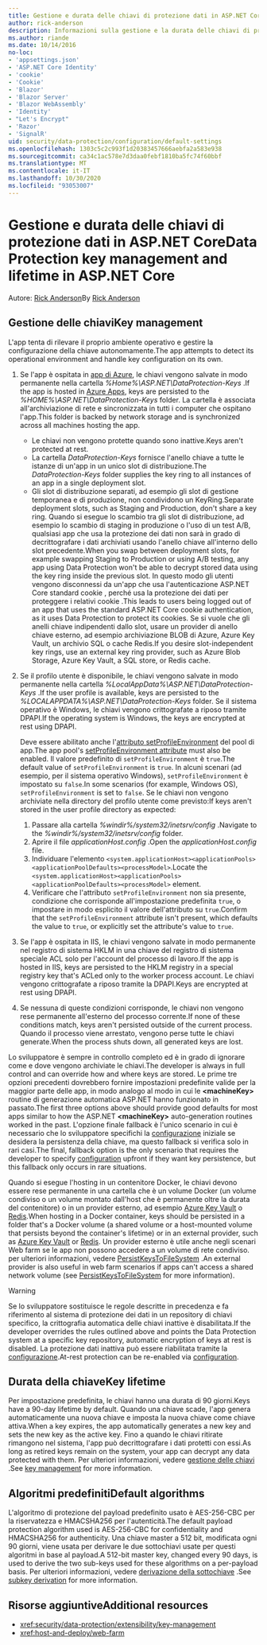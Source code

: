 ```yaml
---
title: Gestione e durata delle chiavi di protezione dati in ASP.NET Core
author: rick-anderson
description: Informazioni sulla gestione e la durata delle chiavi di protezione dei dati in ASP.NET Core.
ms.author: riande
ms.date: 10/14/2016
no-loc:
- 'appsettings.json'
- 'ASP.NET Core Identity'
- 'cookie'
- 'Cookie'
- 'Blazor'
- 'Blazor Server'
- 'Blazor WebAssembly'
- 'Identity'
- "Let's Encrypt"
- 'Razor'
- 'SignalR'
uid: security/data-protection/configuration/default-settings
ms.openlocfilehash: 1303c5c2c993f1d20383457666aebfa2a583e938
ms.sourcegitcommit: ca34c1ac578e7d3daa0febf1810ba5fc74f60bbf
ms.translationtype: MT
ms.contentlocale: it-IT
ms.lasthandoff: 10/30/2020
ms.locfileid: "93053007"
---
```

# <a name="data-protection-key-management-and-lifetime-in-aspnet-core"></a><span data-ttu-id="cda41-103">Gestione e durata delle chiavi di protezione dati in ASP.NET Core</span><span class="sxs-lookup"><span data-stu-id="cda41-103">Data Protection key management and lifetime in ASP.NET Core</span></span>

<span data-ttu-id="cda41-104">Autore: [Rick Anderson](https://twitter.com/RickAndMSFT)</span><span class="sxs-lookup"><span data-stu-id="cda41-104">By [Rick Anderson](https://twitter.com/RickAndMSFT)</span></span>

## <a name="key-management"></a><span data-ttu-id="cda41-105">Gestione delle chiavi</span><span class="sxs-lookup"><span data-stu-id="cda41-105">Key management</span></span>

<span data-ttu-id="cda41-106">L'app tenta di rilevare il proprio ambiente operativo e gestire la configurazione della chiave autonomamente.</span><span class="sxs-lookup"><span data-stu-id="cda41-106">The app attempts to detect its operational environment and handle key configuration on its own.</span></span>

1. <span data-ttu-id="cda41-107">Se l'app è ospitata in [app di Azure](https://azure.microsoft.com/services/app-service/), le chiavi vengono salvate in modo permanente nella cartella *%Home%\ASP.NET\DataProtection-Keys* .</span><span class="sxs-lookup"><span data-stu-id="cda41-107">If the app is hosted in [Azure Apps](https://azure.microsoft.com/services/app-service/), keys are persisted to the *%HOME%\ASP.NET\DataProtection-Keys* folder.</span></span> <span data-ttu-id="cda41-108">La cartella è associata all'archiviazione di rete e sincronizzata in tutti i computer che ospitano l'app.</span><span class="sxs-lookup"><span data-stu-id="cda41-108">This folder is backed by network storage and is synchronized across all machines hosting the app.</span></span>
   * <span data-ttu-id="cda41-109">Le chiavi non vengono protette quando sono inattive.</span><span class="sxs-lookup"><span data-stu-id="cda41-109">Keys aren't protected at rest.</span></span>
   * <span data-ttu-id="cda41-110">La cartella *DataProtection-Keys* fornisce l'anello chiave a tutte le istanze di un'app in un unico slot di distribuzione.</span><span class="sxs-lookup"><span data-stu-id="cda41-110">The *DataProtection-Keys* folder supplies the key ring to all instances of an app in a single deployment slot.</span></span>
   * <span data-ttu-id="cda41-111">Gli slot di distribuzione separati, ad esempio gli slot di gestione temporanea e di produzione, non condividono un KeyRing.</span><span class="sxs-lookup"><span data-stu-id="cda41-111">Separate deployment slots, such as Staging and Production, don't share a key ring.</span></span> <span data-ttu-id="cda41-112">Quando si esegue lo scambio tra gli slot di distribuzione, ad esempio lo scambio di staging in produzione o l'uso di un test A/B, qualsiasi app che usa la protezione dei dati non sarà in grado di decrittografare i dati archiviati usando l'anello chiave all'interno dello slot precedente.</span><span class="sxs-lookup"><span data-stu-id="cda41-112">When you swap between deployment slots, for example swapping Staging to Production or using A/B testing, any app using Data Protection won't be able to decrypt stored data using the key ring inside the previous slot.</span></span> <span data-ttu-id="cda41-113">In questo modo gli utenti vengono disconnessi da un'app che usa l'autenticazione ASP.NET Core standard cookie , perché usa la protezione dei dati per proteggere i relativi cookie .</span><span class="sxs-lookup"><span data-stu-id="cda41-113">This leads to users being logged out of an app that uses the standard ASP.NET Core cookie authentication, as it uses Data Protection to protect its cookies.</span></span> <span data-ttu-id="cda41-114">Se si vuole che gli anelli chiave indipendenti dallo slot, usare un provider di anello chiave esterno, ad esempio archiviazione BLOB di Azure, Azure Key Vault, un archivio SQL o cache Redis.</span><span class="sxs-lookup"><span data-stu-id="cda41-114">If you desire slot-independent key rings, use an external key ring provider, such as Azure Blob Storage, Azure Key Vault, a SQL store, or Redis cache.</span></span>

1. <span data-ttu-id="cda41-115">Se il profilo utente è disponibile, le chiavi vengono salvate in modo permanente nella cartella *%LocalAppData%\ASP.NET\DataProtection-Keys* .</span><span class="sxs-lookup"><span data-stu-id="cda41-115">If the user profile is available, keys are persisted to the *%LOCALAPPDATA%\ASP.NET\DataProtection-Keys* folder.</span></span> <span data-ttu-id="cda41-116">Se il sistema operativo è Windows, le chiavi vengono crittografate a riposo tramite DPAPI.</span><span class="sxs-lookup"><span data-stu-id="cda41-116">If the operating system is Windows, the keys are encrypted at rest using DPAPI.</span></span>

   <span data-ttu-id="cda41-117">Deve essere abilitato anche l'[attributo setProfileEnvironment](/iis/configuration/system.applicationhost/applicationpools/add/processmodel#configuration) del pool di app.</span><span class="sxs-lookup"><span data-stu-id="cda41-117">The app pool's [setProfileEnvironment attribute](/iis/configuration/system.applicationhost/applicationpools/add/processmodel#configuration) must also be enabled.</span></span> <span data-ttu-id="cda41-118">Il valore predefinito di `setProfileEnvironment` è `true`.</span><span class="sxs-lookup"><span data-stu-id="cda41-118">The default value of `setProfileEnvironment` is `true`.</span></span> <span data-ttu-id="cda41-119">In alcuni scenari (ad esempio, per il sistema operativo Windows), `setProfileEnvironment` è impostato su `false`.</span><span class="sxs-lookup"><span data-stu-id="cda41-119">In some scenarios (for example, Windows OS), `setProfileEnvironment` is set to `false`.</span></span> <span data-ttu-id="cda41-120">Se le chiavi non vengono archiviate nella directory del profilo utente come previsto:</span><span class="sxs-lookup"><span data-stu-id="cda41-120">If keys aren't stored in the user profile directory as expected:</span></span>

   1. <span data-ttu-id="cda41-121">Passare alla cartella *%windir%/system32/inetsrv/config* .</span><span class="sxs-lookup"><span data-stu-id="cda41-121">Navigate to the *%windir%/system32/inetsrv/config* folder.</span></span>
   1. <span data-ttu-id="cda41-122">Aprire il file *applicationHost.config* .</span><span class="sxs-lookup"><span data-stu-id="cda41-122">Open the *applicationHost.config* file.</span></span>
   1. <span data-ttu-id="cda41-123">Individuare l'elemento `<system.applicationHost><applicationPools><applicationPoolDefaults><processModel>`.</span><span class="sxs-lookup"><span data-stu-id="cda41-123">Locate the `<system.applicationHost><applicationPools><applicationPoolDefaults><processModel>` element.</span></span>
   1. <span data-ttu-id="cda41-124">Verificare che l'attributo `setProfileEnvironment` non sia presente, condizione che corrisponde all'impostazione predefinita `true`, o impostare in modo esplicito il valore dell'attributo su `true`.</span><span class="sxs-lookup"><span data-stu-id="cda41-124">Confirm that the `setProfileEnvironment` attribute isn't present, which defaults the value to `true`, or explicitly set the attribute's value to `true`.</span></span>

1. <span data-ttu-id="cda41-125">Se l'app è ospitata in IIS, le chiavi vengono salvate in modo permanente nel registro di sistema HKLM in una chiave del registro di sistema speciale ACL solo per l'account del processo di lavoro.</span><span class="sxs-lookup"><span data-stu-id="cda41-125">If the app is hosted in IIS, keys are persisted to the HKLM registry in a special registry key that's ACLed only to the worker process account.</span></span> <span data-ttu-id="cda41-126">Le chiavi vengono crittografate a riposo tramite la DPAPI.</span><span class="sxs-lookup"><span data-stu-id="cda41-126">Keys are encrypted at rest using DPAPI.</span></span>

1. <span data-ttu-id="cda41-127">Se nessuna di queste condizioni corrisponde, le chiavi non vengono rese permanente all'esterno del processo corrente.</span><span class="sxs-lookup"><span data-stu-id="cda41-127">If none of these conditions match, keys aren't persisted outside of the current process.</span></span> <span data-ttu-id="cda41-128">Quando il processo viene arrestato, vengono perse tutte le chiavi generate.</span><span class="sxs-lookup"><span data-stu-id="cda41-128">When the process shuts down, all generated keys are lost.</span></span>

<span data-ttu-id="cda41-129">Lo sviluppatore è sempre in controllo completo ed è in grado di ignorare come e dove vengono archiviate le chiavi.</span><span class="sxs-lookup"><span data-stu-id="cda41-129">The developer is always in full control and can override how and where keys are stored.</span></span> <span data-ttu-id="cda41-130">Le prime tre opzioni precedenti dovrebbero fornire impostazioni predefinite valide per la maggior parte delle app, in modo analogo al modo in cui le **\<machineKey>** routine di generazione automatica ASP.NET hanno funzionato in passato.</span><span class="sxs-lookup"><span data-stu-id="cda41-130">The first three options above should provide good defaults for most apps similar to how the ASP.NET **\<machineKey>** auto-generation routines worked in the past.</span></span> <span data-ttu-id="cda41-131">L'opzione finale fallback è l'unico scenario in cui è necessario che lo sviluppatore specifichi la [configurazione](xref:security/data-protection/configuration/overview) iniziale se desidera la persistenza della chiave, ma questo fallback si verifica solo in rari casi.</span><span class="sxs-lookup"><span data-stu-id="cda41-131">The final, fallback option is the only scenario that requires the developer to specify [configuration](xref:security/data-protection/configuration/overview) upfront if they want key persistence, but this fallback only occurs in rare situations.</span></span>

<span data-ttu-id="cda41-132">Quando si esegue l'hosting in un contenitore Docker, le chiavi devono essere rese permanente in una cartella che è un volume Docker (un volume condiviso o un volume montato dall'host che è permanente oltre la durata del contenitore) o in un provider esterno, ad esempio [Azure Key Vault](https://azure.microsoft.com/services/key-vault/) o [Redis](https://redis.io/).</span><span class="sxs-lookup"><span data-stu-id="cda41-132">When hosting in a Docker container, keys should be persisted in a folder that's a Docker volume (a shared volume or a host-mounted volume that persists beyond the container's lifetime) or in an external provider, such as [Azure Key Vault](https://azure.microsoft.com/services/key-vault/) or [Redis](https://redis.io/).</span></span> <span data-ttu-id="cda41-133">Un provider esterno è utile anche negli scenari Web farm se le app non possono accedere a un volume di rete condiviso. per ulteriori informazioni, vedere [PersistKeysToFileSystem](xref:security/data-protection/configuration/overview#persistkeystofilesystem) .</span><span class="sxs-lookup"><span data-stu-id="cda41-133">An external provider is also useful in web farm scenarios if apps can't access a shared network volume (see [PersistKeysToFileSystem](xref:security/data-protection/configuration/overview#persistkeystofilesystem) for more information).</span></span>

> [!WARNING]
> <span data-ttu-id="cda41-134">Se lo sviluppatore sostituisce le regole descritte in precedenza e fa riferimento al sistema di protezione dei dati in un repository di chiavi specifico, la crittografia automatica delle chiavi inattive è disabilitata.</span><span class="sxs-lookup"><span data-stu-id="cda41-134">If the developer overrides the rules outlined above and points the Data Protection system at a specific key repository, automatic encryption of keys at rest is disabled.</span></span> <span data-ttu-id="cda41-135">La protezione dati inattiva può essere riabilitata tramite la [configurazione](xref:security/data-protection/configuration/overview).</span><span class="sxs-lookup"><span data-stu-id="cda41-135">At-rest protection can be re-enabled via [configuration](xref:security/data-protection/configuration/overview).</span></span>

## <a name="key-lifetime"></a><span data-ttu-id="cda41-136">Durata della chiave</span><span class="sxs-lookup"><span data-stu-id="cda41-136">Key lifetime</span></span>

<span data-ttu-id="cda41-137">Per impostazione predefinita, le chiavi hanno una durata di 90 giorni.</span><span class="sxs-lookup"><span data-stu-id="cda41-137">Keys have a 90-day lifetime by default.</span></span> <span data-ttu-id="cda41-138">Quando una chiave scade, l'app genera automaticamente una nuova chiave e imposta la nuova chiave come chiave attiva.</span><span class="sxs-lookup"><span data-stu-id="cda41-138">When a key expires, the app automatically generates a new key and sets the new key as the active key.</span></span> <span data-ttu-id="cda41-139">Fino a quando le chiavi ritirate rimangono nel sistema, l'app può decrittografare i dati protetti con essi.</span><span class="sxs-lookup"><span data-stu-id="cda41-139">As long as retired keys remain on the system, your app can decrypt any data protected with them.</span></span> <span data-ttu-id="cda41-140">Per ulteriori informazioni, vedere [gestione delle chiavi](xref:security/data-protection/implementation/key-management#key-expiration-and-rolling) .</span><span class="sxs-lookup"><span data-stu-id="cda41-140">See [key management](xref:security/data-protection/implementation/key-management#key-expiration-and-rolling) for more information.</span></span>

## <a name="default-algorithms"></a><span data-ttu-id="cda41-141">Algoritmi predefiniti</span><span class="sxs-lookup"><span data-stu-id="cda41-141">Default algorithms</span></span>

<span data-ttu-id="cda41-142">L'algoritmo di protezione del payload predefinito usato è AES-256-CBC per la riservatezza e HMACSHA256 per l'autenticità.</span><span class="sxs-lookup"><span data-stu-id="cda41-142">The default payload protection algorithm used is AES-256-CBC for confidentiality and HMACSHA256 for authenticity.</span></span> <span data-ttu-id="cda41-143">Una chiave master a 512 bit, modificata ogni 90 giorni, viene usata per derivare le due sottochiavi usate per questi algoritmi in base al payload.</span><span class="sxs-lookup"><span data-stu-id="cda41-143">A 512-bit master key, changed every 90 days, is used to derive the two sub-keys used for these algorithms on a per-payload basis.</span></span> <span data-ttu-id="cda41-144">Per ulteriori informazioni, vedere [derivazione della sottochiave](xref:security/data-protection/implementation/subkeyderivation#additional-authenticated-data-and-subkey-derivation) .</span><span class="sxs-lookup"><span data-stu-id="cda41-144">See [subkey derivation](xref:security/data-protection/implementation/subkeyderivation#additional-authenticated-data-and-subkey-derivation) for more information.</span></span>

## <a name="additional-resources"></a><span data-ttu-id="cda41-145">Risorse aggiuntive</span><span class="sxs-lookup"><span data-stu-id="cda41-145">Additional resources</span></span>

* <xref:security/data-protection/extensibility/key-management>
* <xref:host-and-deploy/web-farm>
